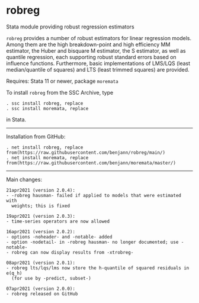 # robreg
Stata module providing robust regression estimators

`robreg` provides a number of robust estimators for linear regression models.
Among them are the high breakdown-point and high efficiency MM estimator, the
Huber and bisquare M estimator, the S estimator, as well as quantile
regression, each supporting robust standard errors based on influence
functions. Furthermore, basic implementations of LMS/LQS (least median/quantile
of squares) and LTS (least trimmed squares) are provided.

Requires: Stata 11 or newer, package `moremata`

To install `robreg` from the SSC Archive, type

    . ssc install robreg, replace
    . ssc install moremata, replace

in Stata.

---

Installation from GitHub:

    . net install robreg, replace from(https://raw.githubusercontent.com/benjann/robreg/main/)
    . net install moremata, replace from(https://raw.githubusercontent.com/benjann/moremata/master/)

---

Main changes:

    21apr2021 (version 2.0.4):
    - -robreg hausman- failed if applied to models that were estimated with
      weights; this is fixed
    
    19apr2021 (version 2.0.3):
    - time-series operators are now allowed
    
    16apr2021 (version 2.0.2):
    - options -noheader- and -notable- added
    - option -nodetail- in -robreg hausman- no longer documented; use -notable-
    - robreg can now display results from -xtrobreg-
    
    08apr2021 (version 2.0.1):
    - robreg lts/lqs/lms now store the h-quantile of squared residuals in e(q_h)
      (for use by -predict, subset-)
    
    07apr2021 (version 2.0.0):
    - robreg released on GitHub
